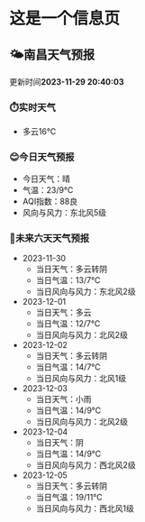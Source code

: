 # 这是一个信息页 
## 🌤️**南昌**天气预报
更新时间**2023-11-29 20:40:03**
### ⏱️实时天气
- 多云16℃
### 😊今日天气预报
- 今日天气：晴
- 气温：23/9℃
- AQI指数：88良
- 风向与风力：东北风5级
### 🤩未来六天天气预报
- 2023-11-30
  - 当日天气：多云转阴
  - 当日气温：13/7℃
  - 当日风向与风力：东北风2级
- 2023-12-01
  - 当日天气：多云
  - 当日气温：12/7℃
  - 当日风向与风力：北风2级
- 2023-12-02
  - 当日天气：多云转阴
  - 当日气温：14/7℃
  - 当日风向与风力：北风1级
- 2023-12-03
  - 当日天气：小雨
  - 当日气温：14/9℃
  - 当日风向与风力：北风2级
- 2023-12-04
  - 当日天气：阴
  - 当日气温：14/9℃
  - 当日风向与风力：西北风2级
- 2023-12-05
  - 当日天气：多云转阴
  - 当日气温：19/11℃
  - 当日风向与风力：西北风1级

